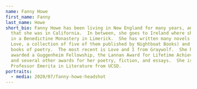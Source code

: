 ```yaml
---
name: Fanny Howe
first_name: Fanny
last_name: Howe
short_bio: Fanny Howe has been living in New England for many years, and before
  that she was in California.  In between, she goes to Ireland where she stays
  in a Benedictine Monastery in Limerick.  She has written many novels (Radical
  Love, a collection of five of them published by Nightboat Books) and several
  books of poetry.  The most recent is Love and I from Graywolf.  She has been
  awarded a Guggenheim Fellowship, the Lannan Award for Lifetime Achievement,
  and several other awards for her poetry, fiction, and essays.  She is
  Professor Emerita in Literature from UCSD.
portraits:
  - media: 2020/07/fanny-howe-headshot
---
```


